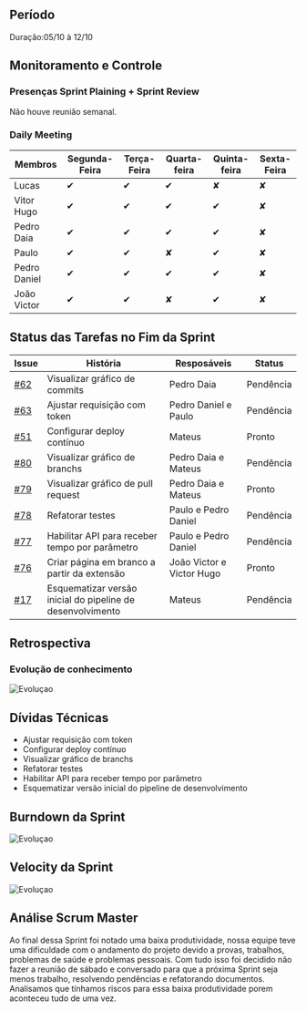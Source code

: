
  

## Período
Duração:05/10 à 12/10


## Monitoramento e Controle

### Presenças Sprint Plaining + Sprint Review

Não houve reunião semanal.


### Daily Meeting

| Membros |Segunda-Feira| Terça-Feira | Quarta-feira | Quinta-feira | Sexta-Feira |
|--|--|--|--|--|--|
| Lucas | ✔ | ✔ | ✔ | ✘ | ✘ |
| Vitor Hugo | ✔ | ✔ | ✔ |✔ | ✘ |
| Pedro Daia | ✔ | ✔ | ✔ |✔ | ✘ |
| Paulo | ✔ | ✔ | ✘ | ✔ | ✘ |
| Pedro Daniel | ✔ | ✔ | ✔ |✔ | ✘ |
| João Victor | ✔ | ✔ | ✘ | ✔ | ✘ |

  

  

  

## Status das Tarefas no Fim da Sprint


| **Issue** | **História** | **Resposáveis** | **Status** |
|--|--|--|--|
| [#62](https://github.com/fga-eps-mds/2019.2-Git-Breakdown/issues/62) | Visualizar gráfico de commits | Pedro Daia | Pendência |
| [#63](https://github.com/fga-eps-mds/2019.2-Git-Breakdown/issues/63) | Ajustar requisição com token | Pedro Daniel e Paulo | Pendência |
| [#51](https://github.com/fga-eps-mds/2019.2-Git-Breakdown/issues/51) | Configurar deploy contínuo |Mateus | Pronto |
| [#80](https://github.com/fga-eps-mds/2019.2-Git-Breakdown/issues/80) | Visualizar gráfico de branchs | Pedro Daia e Mateus | Pendência |
| [#79](https://github.com/fga-eps-mds/2019.2-Git-Breakdown/issues/79) | Visualizar gráfico de pull request | Pedro Daia e Mateus | Pronto |
| [#78](https://github.com/fga-eps-mds/2019.2-Git-Breakdown/issues/78) | Refatorar testes | Paulo e Pedro Daniel | Pendência |
| [#77](https://github.com/fga-eps-mds/2019.2-Git-Breakdown/issues/77) | Habilitar API para receber tempo por parâmetro | Paulo e Pedro Daniel | Pendência |
| [#76](https://github.com/fga-eps-mds/2019.2-Git-Breakdown/issues/76) | Criar página em branco a partir da extensão  | João Victor e Victor Hugo | Pronto |
| [#17](https://github.com/fga-eps-mds/2019.2-Git-Breakdown/issues/17) | Esquematizar versão inicial do pipeline de desenvolvimento | Mateus | Pendência |

  

## Retrospectiva

  
  

### Evolução de conhecimento

  

![Evoluçao](https://i.imgur.com/JNjTFxA.png)

  

  

  

  

## Dívidas Técnicas


- Ajustar requisição com token
- Configurar deploy contínuo
- Visualizar gráfico de branchs
- Refatorar testes 
- Habilitar API para receber tempo por parâmetro
- Esquematizar versão inicial do pipeline de desenvolvimento
  

  

## Burndown da Sprint

  

  

  

![Evoluçao](https://i.imgur.com/qNgzwaT.png)

  

  

  

  

  

## Velocity da Sprint

  

  

  

![Evoluçao](https://i.imgur.com/lCnyew8.png)
  

  

## Análise Scrum Master

  
Ao final dessa Sprint foi notado uma baixa produtividade, nossa equipe teve uma dificuldade com o andamento do projeto devido a provas, trabalhos, problemas de saúde e problemas pessoais.
Com tudo isso foi decidido não fazer a reunião de sábado e conversado para que a próxima Sprint seja menos trabalho, resolvendo pendências e refatorando documentos.
Analisamos que tínhamos riscos para essa baixa produtividade porem aconteceu tudo de uma vez. 
